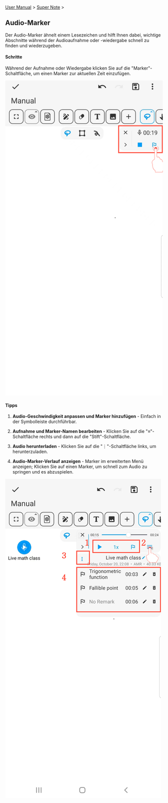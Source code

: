 [User Manual](/dragonnest/drawnote/manual/en) > [Super Note](/dragonnest/drawnote/manual/en/super_note) >

Audio-Marker
---
Der Audio-Marker ähnelt einem Lesezeichen und hilft Ihnen dabei, wichtige Abschnitte während der Audioaufnahme oder -wiedergabe schnell zu finden und wiederzugeben.

#### Schritte

Während der Aufnahme oder Wiedergabe klicken Sie auf die "Marker"-Schaltfläche, um einen Marker zur aktuellen Zeit einzufügen.

![](imgs/audio_marker.png)

#### Tipps

1. **Audio-Geschwindigkeit anpassen und Marker hinzufügen** - Einfach in der Symbolleiste durchführbar.

2. **Aufnahme und Marker-Namen bearbeiten** - Klicken Sie auf die "≡"-Schaltfläche rechts und dann auf die "Stift"-Schaltfläche.

3. **Audio herunterladen** - Klicken Sie auf die "⋮"-Schaltfläche links, um herunterzuladen.

4. **Audio-Marker-Verlauf anzeigen** - Marker im erweiterten Menü anzeigen; Klicken Sie auf einen Marker, um schnell zum Audio zu springen und es abzuspielen.

![](imgs/audio_marker1.png)